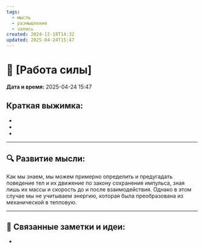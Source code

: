 ```yaml
---
tags:
  - мысль
  - размышление
  - запись
created: 2024-12-18T14:32
updated: 2025-04-24T15:47
---
```


# 💭  [Работа силы]

**Дата и время:** 2025-04-24 15:47

**Краткая выжимка:**
 - 
 - 
 - 
 - 

---

## 🔍 Развитие мысли:

Как мы знаем, мы можем примерно определить и предугадать поведение тел и их движение по закону сохранения импульса, зная лишь их массы и скорость до и после взаимодействия. Однако в этом случае мы не учитываем энергию, которая была преобразована из механической в тепловую.

---

## 🔄 Связанные заметки и идеи:

- 



